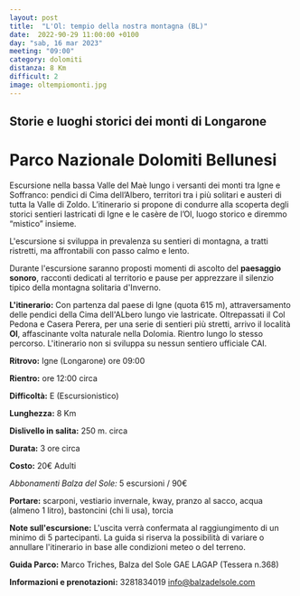 ```yaml
---
layout: post
title:  "L'Ol: tempio della nostra montagna (BL)"
date:  2022-90-29 11:00:00 +0100
day: "sab, 16 mar 2023"
meeting: "09:00"
category: dolomiti
distanza: 8 Km
difficult: 2
image: oltempiomonti.jpg
---
```


## Storie e luoghi storici dei monti di Longarone
# Parco Nazionale Dolomiti Bellunesi

Escursione nella bassa Valle del Maè lungo i versanti dei monti tra Igne e Soffranco: pendici di Cima dell’Albero, territori tra i più solitari e austeri di tutta la Valle di Zoldo. L’itinerario si propone di condurre alla scoperta degli storici sentieri lastricati di Igne e le casère de l’Ol, luogo storico e diremmo “mistico” insieme.

L'escursione si sviluppa in prevalenza su sentieri di montagna, a tratti ristretti, ma affrontabili con passo calmo e lento.

Durante l'escursione saranno proposti momenti di ascolto del **paesaggio sonoro**, racconti dedicati al territorio e pause per apprezzare il silenzio tipico della montagna solitaria d'Inverno.

**L'itinerario:** Con partenza dal paese di Igne (quota 615 m), attraversamento delle pendici della Cima dell'ALbero lungo vie lastricate. Oltrepassati il Col Pedona e Casera Perera, per una serie di sentieri più stretti, arrivo il località **Ol**, affascinante volta naturale nella Dolomia. Rientro lungo lo stesso percorso.
L'itinerario non si sviluppa su nessun sentiero ufficiale CAI.

**Ritrovo:** Igne (Longarone) ore 09:00

**Rientro:** ore 12:00 circa 

**Difficoltà:** E (Escursionistico)

**Lunghezza:** 8 Km

**Dislivello in salita:**  250 m. circa

**Durata:** 3 ore circa

**Costo:** 20€ Adulti

*Abbonamenti Balza del Sole:* 5 escursioni / 90€

**Portare:** scarponi, vestiario invernale, kway, pranzo al sacco, acqua (almeno 1 litro), bastoncini (chi li usa), torcia

**Note sull'escursione:** L'uscita verrà confermata al raggiungimento di un minimo di 5 partecipanti. La guida si riserva la possibilità di variare o annullare l'itinerario in base alle condizioni meteo o del terreno.

**Guida Parco:** Marco Triches, Balza del Sole GAE LAGAP (Tessera n.368)

**Informazioni e prenotazioni:**    3281834019    info@balzadelsole.com 

